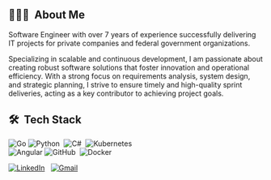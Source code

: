 ## 👨🏻‍💻 &nbsp;About Me
Software Engineer with over 7 years of experience successfully delivering IT projects for private companies and federal government organizations.

Specializing in scalable and continuous development, I am passionate about creating robust software solutions that foster innovation and operational efficiency. With a strong focus on requirements analysis, system design, and strategic planning, I strive to ensure timely and high-quality sprint deliveries, acting as a key contributor to achieving project goals.

## 🛠 &nbsp;Tech Stack
![Go](https://img.shields.io/badge/go-%2300ADD8.svg?style=for-the-badge&logo=go&logoColor=white)
![Python](https://img.shields.io/badge/Python-14354C?style=for-the-badge&logo=python&logoColor=white)&nbsp;
![C#](https://img.shields.io/badge/c%23-%23239120.svg?style=for-the-badge&logo=c-sharp&logoColor=white)&nbsp;
![Kubernetes](https://img.shields.io/badge/Kubernetes-326DE6?style=for-the-badge&logo=kubernetes&logoColor=white)&nbsp; \
![Angular](https://img.shields.io/badge/angular-%23DD0031.svg?style=for-the-badge&logo=angular&logoColor=white)
![GitHub](https://img.shields.io/badge/github-%23121011.svg?style=for-the-badge&logo=github&logoColor=white)&nbsp;
![Docker](https://img.shields.io/badge/docker-%230db7ed.svg?style=for-the-badge&logo=docker&logoColor=white)

<a href="https://www.linkedin.com/in/johnpguimaraes/"><img alt="LinkedIn" src="https://img.shields.io/badge/linkedin%20-%230077B5.svg?&style=flat&logo=linkedin&logoColor=white"/></a> &nbsp;
<a href="mailto:contact.joao.guimaraes@gmail.com"><img alt="Gmail" src="https://img.shields.io/badge/Gmail-D14836?style=flat&logo=gmail&logoColor=white" /></a> &nbsp;
